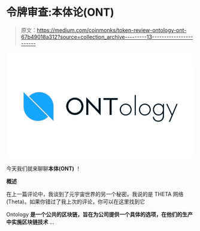 # 令牌审查:本体论(ONT)

> 原文：<https://medium.com/coinmonks/token-review-ontology-ont-67b49018a312?source=collection_archive---------13----------------------->

![](img/63729fcc2d359a5c337e90a3c567f789.png)

今天我们就来聊聊**本体(ONT)** ！

**概述**

在上一篇评论中，我谈到了元宇宙世界的另一个秘密。我说的是 THETA 网络(Theta)。如果你错过了我上次的评论，你可以在这里找到它

Ontology **是一个公共的区块链，旨在为公司提供一个具体的选项，在他们的生产中实施区块链技术** …